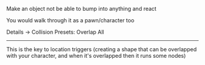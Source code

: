 
Make an object not be able to bump into anything and react

You would walk through it as a pawn/character too

Details → Collision Presets: Overlap All

---

This is the key to location triggers (creating a shape that can be overlapped with your character, and when it's overlapped then it runs some nodes)